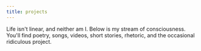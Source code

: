 ```yaml
---
title: projects
---
```


Life isn't linear, and neither am I. Below is my stream of consciousness. You'll find poetry, songs, videos, short stories, rhetoric, and the occasional ridiculous project.
